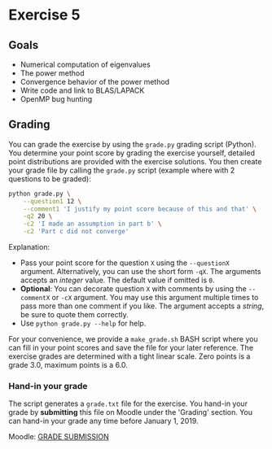 # Exercise 5

## Goals

* Numerical computation of eigenvalues
* The power method
* Convergence behavior of the power method
* Write code and link to BLAS/LAPACK 
* OpenMP bug hunting

## Grading

You can grade the exercise by using the `grade.py` grading script (Python).
You determine your point score by grading the exercise yourself, detailed
point distributions are provided with the exercise solutions.  You then create
your grade file by calling the `grade.py` script (example where with 2
questions to be graded):

```bash
python grade.py \
    --question1 12 \
    --comment1 'I justify my point score because of this and that' \
    -q2 20 \
    -c2 'I made an assumption in part b' \
    -c2 'Part c did not converge'
```

Explanation:

* Pass your point score for the question `X` using the `--questionX` argument.
  Alternatively, you can use the short form `-qX`.  The arguments accepts an
  _integer_ value.  The default value if omitted is `0`.
* **Optional**: You can decorate question `X` with comments by using the 
  `--commentX` or `-cX` argument.  You may use this argument multiple times to
  pass more than one comment if you like.  The argument accepts a _string_, be
  sure to quote them correctly.
* Use `python grade.py --help` for help.

For your convenience, we provide a `make_grade.sh` BASH script where you can
fill in your point scores and save the file for your later reference.  The
exercise grades are determined with a tight linear scale.  Zero points is a
grade 3.0, maximum points is a 6.0.

### Hand-in your grade

The script generates a `grade.txt` file for the exercise.  You hand-in your
grade by **submitting** this file on Moodle under the 'Grading' section.  You
can hand-in your grade any time before January 1, 2019.

Moodle:
[GRADE SUBMISSION](https://moodle-app2.let.ethz.ch/course/view.php?id=5072)
